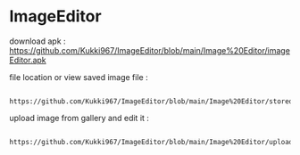 # ImageEditor



download apk : 
       https://github.com/Kukki967/ImageEditor/blob/main/Image%20Editor/imageEditor.apk

file location or view saved image file :

       https://github.com/Kukki967/ImageEditor/blob/main/Image%20Editor/stored%20location.mp4

upload image from gallery and edit it :

       https://github.com/Kukki967/ImageEditor/blob/main/Image%20Editor/upload%20and%20edit%20image%20from%20gallery.mp4
